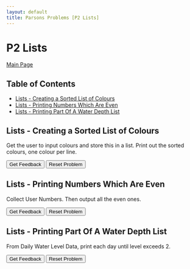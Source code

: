 ```yaml
---
layout: default
title: Parsons Problems [P2 Lists]
---
```


# P2 Lists

[Main Page](/Parson-Problems/index.html)

## Table of Contents

- [Lists - Creating a Sorted List of Colours](#lists---creating-a-sorted-list-of-colours)
- [Lists - Printing Numbers Which Are Even](#lists---printing-numbers-which-are-even)
- [Lists - Printing Part Of A Water Depth List](#lists---printing-part-of-a-water-depth-list)

## Lists - Creating a Sorted List of Colours

Get the user to input colours and store this in a list. Print out the sorted colours, one colour per line.

<div id="Lists_CreatingASortedListOfColours-sortableTrash" class="sortable-code"></div> 
<div id="Lists_CreatingASortedListOfColours-sortable" class="sortable-code"></div> 
<div style="clear:both;"></div> 
<p> 
    <input id="Lists_CreatingASortedListOfColours-feedbackLink" value="Get Feedback" type="button" /> 
    <input id="Lists_CreatingASortedListOfColours-newInstanceLink" value="Reset Problem" type="button" /> 
</p> 
<script type="text/javascript"> 
(function(){
  var initial = "myList = []\n" +
    "colour = input(&quot;First colour? D for done. &quot;)\n" +
    "while colour != &quot;D&quot;:\n" +
    "    myList.append(colour)\n" +
    "    colour = input(&quot;Next colour? D for done. &quot;)\n" +
    "myList.sort()\n" +
    "for el in myList:\n" +
    "    print(el)";
  var parsonsPuzzle = new ParsonsWidget({
    "sortableId": "Lists_CreatingASortedListOfColours-sortable",
    "max_wrong_lines": 10,
    "grader": ParsonsWidget._graders.LineBasedGrader,
    "exec_limit": 2500,
    "can_indent": true,
    "x_indent": 50,
    "lang": "en",
    "show_feedback": true
  });
  parsonsPuzzle.init(initial);
  parsonsPuzzle.shuffleLines();
  $("#Lists_CreatingASortedListOfColours-newInstanceLink").click(function(event){ 
      event.preventDefault(); 
      parsonsPuzzle.shuffleLines(); 
  }); 
  $("#Lists_CreatingASortedListOfColours-feedbackLink").click(function(event){ 
      event.preventDefault(); 
      parsonsPuzzle.getFeedback(); 
  }); 
})(); 
</script>

## Lists - Printing Numbers Which Are Even

Collect User Numbers. Then output all the even ones.

<div id="Lists_PrintingNumbersWhichAreEven-sortableTrash" class="sortable-code"></div> 
<div id="Lists_PrintingNumbersWhichAreEven-sortable" class="sortable-code"></div> 
<div style="clear:both;"></div> 
<p> 
    <input id="Lists_PrintingNumbersWhichAreEven-feedbackLink" value="Get Feedback" type="button" /> 
    <input id="Lists_PrintingNumbersWhichAreEven-newInstanceLink" value="Reset Problem" type="button" /> 
</p> 
<script type="text/javascript"> 
(function(){
  var initial = "myList = []\n" +
    "num = int(input(&quot;Enter first number. 0 to stop.&quot;))\n" +
    "while num != 0:\n" +
    "    myList.append(num)\n" +
    "    num = int(input(&quot;Enter next number. 0 to stop.&quot;))\n" +
    "for num in myList:\n" +
    "    if num % 2 == 0:\n" +
    "        print(num)";
  var parsonsPuzzle = new ParsonsWidget({
    "sortableId": "Lists_PrintingNumbersWhichAreEven-sortable",
    "max_wrong_lines": 10,
    "grader": ParsonsWidget._graders.LineBasedGrader,
    "exec_limit": 2500,
    "can_indent": true,
    "x_indent": 50,
    "lang": "en",
    "show_feedback": true
  });
  parsonsPuzzle.init(initial);
  parsonsPuzzle.shuffleLines();
  $("#Lists_PrintingNumbersWhichAreEven-newInstanceLink").click(function(event){ 
      event.preventDefault(); 
      parsonsPuzzle.shuffleLines(); 
  }); 
  $("#Lists_PrintingNumbersWhichAreEven-feedbackLink").click(function(event){ 
      event.preventDefault(); 
      parsonsPuzzle.getFeedback(); 
  }); 
})(); 
</script>

## Lists - Printing Part Of A Water Depth List

From Daily Water Level Data, print each day until level exceeds 2.

<div id="Lists_PrintingPartOfAWaterDepthList-sortableTrash" class="sortable-code"></div> 
<div id="Lists_PrintingPartOfAWaterDepthList-sortable" class="sortable-code"></div> 
<div style="clear:both;"></div> 
<p> 
    <input id="Lists_PrintingPartOfAWaterDepthList-feedbackLink" value="Get Feedback" type="button" /> 
    <input id="Lists_PrintingPartOfAWaterDepthList-newInstanceLink" value="Reset Problem" type="button" /> 
</p> 
<script type="text/javascript"> 
(function(){
  var initial = "waterDepth = [1.2, 0.8, 1.0, 1.5, 1.9, 2.1, 2.5, 2.7]\n" +
    "for i in range(len(waterDepth)):\n" +
    "    curDepth = waterDepth[i]\n" +
    "    if curDepth &gt; 2:\n" +
    "        break\n" +
    "    print(i, curDepth)";
  var parsonsPuzzle = new ParsonsWidget({
    "sortableId": "Lists_PrintingPartOfAWaterDepthList-sortable",
    "max_wrong_lines": 10,
    "grader": ParsonsWidget._graders.LineBasedGrader,
    "exec_limit": 2500,
    "can_indent": true,
    "x_indent": 50,
    "lang": "en",
    "show_feedback": true
    "trashId": "Lists_PrintingPartOfAWaterDepthList-sortableTrash"
  });
  parsonsPuzzle.init(initial);
  parsonsPuzzle.shuffleLines();
  $("#Lists_PrintingPartOfAWaterDepthList-newInstanceLink").click(function(event){ 
      event.preventDefault(); 
      parsonsPuzzle.shuffleLines(); 
  }); 
  $("#Lists_PrintingPartOfAWaterDepthList-feedbackLink").click(function(event){ 
      event.preventDefault(); 
      parsonsPuzzle.getFeedback(); 
  }); 
})(); 
</script>
